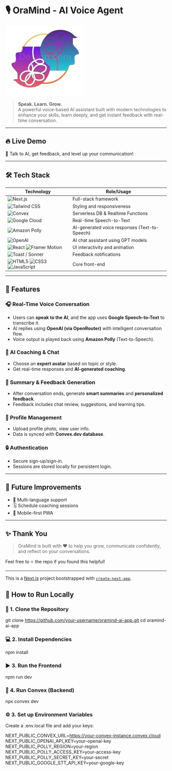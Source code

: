 # 🎙️ OraMind - AI Voice Agent

![OraMind Logo](public/icon.jpg)

> **Speak. Learn. Grow.**  
> A powerful voice-based AI assistant built with modern technologies to enhance your skills, learn deeply, and get instant feedback with real-time conversation.

---

## 🔥 Live Demo

🧠 Talk to AI, get feedback, and level up your communication!

---

## 🛠️ Tech Stack

| Technology                                  | Role/Usage                                      |
|--------------------------------------------|--------------------------------------------------|
| ![Next.js](https://img.shields.io/badge/Next.js-000000?style=flat&logo=next.js&logoColor=white) | Full-stack framework                         |
| ![Tailwind CSS](https://img.shields.io/badge/Tailwind_CSS-38B2AC?style=flat&logo=tailwind-css&logoColor=white) | Styling and responsiveness                   |
| ![Convex](https://img.shields.io/badge/Convex.dev-2E2B4F?style=flat&logo=data&logoColor=white) | Serverless DB & Realtime Functions           |
| ![Google Cloud](https://img.shields.io/badge/Google_Cloud_STT-4285F4?style=flat&logo=google-cloud&logoColor=white) | Real-time Speech-to-Text                     |
| ![Amazon Polly](https://img.shields.io/badge/Amazon_Polly-FF9900?style=flat&logo=amazon-aws&logoColor=white) | AI-generated voice responses (Text-to-Speech)|
| ![OpenAI](https://img.shields.io/badge/OpenAI-412991?style=flat&logo=openai&logoColor=white) | AI chat assistant using GPT models           |
| ![React](https://img.shields.io/badge/React-61DAFB?style=flat&logo=react&logoColor=black) ![Framer Motion](https://img.shields.io/badge/Framer_Motion-EF017C?style=flat&logo=framer&logoColor=white) | UI interactivity and animation              |
| ![Toast / Sonner](https://img.shields.io/badge/Toast_Notifications-000000?style=flat&logo=react&logoColor=white) | Feedback notifications                       |
| ![HTML5](https://img.shields.io/badge/HTML5-E34F26?style=flat&logo=html5&logoColor=white) ![CSS3](https://img.shields.io/badge/CSS3-1572B6?style=flat&logo=css3&logoColor=white) ![JavaScript](https://img.shields.io/badge/JavaScript-F7DF1E?style=flat&logo=javascript&logoColor=black) | Core front-end |


---

## 🚀 Features

### 🎧 Real-Time Voice Conversation
- Users can **speak to the AI**, and the app uses **Google Speech-to-Text** to transcribe it.
- AI replies using **OpenAI (via OpenRouter)** with intelligent conversation flow.
- Voice output is played back using **Amazon Polly** (Text-to-Speech).

### 🤖 AI Coaching & Chat
- Choose an **expert avatar** based on topic or style.
- Get real-time responses and **AI-generated coaching**.

### 📝 Summary & Feedback Generation
- After conversation ends, generate **smart summaries** and **personalized feedback**.
- Feedback includes chat review, suggestions, and learning tips.

### 👤 Profile Management
- Upload profile photo, view user info.
- Data is synced with **Convex.dev database**.

### 🔒 Authentication
- Secure sign-up/sign-in.
- Sessions are stored locally for persistent login.

---

## 🎯 Future Improvements

- 🎤 Multi-language support
- 🗓️ Schedule coaching sessions
- 📱 Mobile-first PWA

---

## ✨ Thank You

> OraMind is built with ❤️ to help you grow, communicate confidently, and reflect on your conversations.

Feel free to ⭐ the repo if you found this helpful!

---

This is a [Next.js](https://nextjs.org) project bootstrapped with [`create-next-app`](https://github.com/vercel/next.js/tree/canary/packages/create-next-app).

## 🚦 How to Run Locally

### 🔧 1. Clone the Repository

git clone https://github.com/your-username/oramind-ai-app.git
cd oramind-ai-app

### 💻 2. Install Dependencies

npm install

### ▶️ 3. Run the Frontend

npm run dev

### 🧠 4. Run Convex (Backend)

npx convex dev

### ⚙️ 3. Set up Environment Variables

Create a .env.local file and add your keys:

NEXT_PUBLIC_CONVEX_URL=https://your-convex-instance.convex.cloud
NEXT_PUBLIC_OPENAI_API_KEY=your-openai-key
NEXT_PUBLIC_POLLY_REGION=your-region
NEXT_PUBLIC_POLLY_ACCESS_KEY=your-access-key
NEXT_PUBLIC_POLLY_SECRET_KEY=your-secret
NEXT_PUBLIC_GOOGLE_STT_API_KEY=your-google-key
